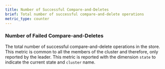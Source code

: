 ```yaml
---
title: Number of Successful Compare-and-Deletes
brief: Total number of successful compare-and-delete operations
metric_type: counter
---
```

### Number of Failed Compare-and-Deletes
The total number of successful compare-and-delete operations in the store. This metric is common to all the members of the cluster and therefore, only reported by the leader. This metric is reported with the dimension `state` to indicate the current state and `cluster` name.
